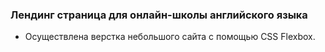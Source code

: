 ### Лендинг страница для онлайн-школы английского языка
- Осуществлена верстка небольшого сайта с помощью CSS Flexbox.
